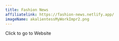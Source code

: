 ```yaml
---
title: Fashion News
affiliatelink: https://fashion-news.netlify.app/
imageName: akalientessMyWorkImpr2.png
--- 
```


Click to go to Website